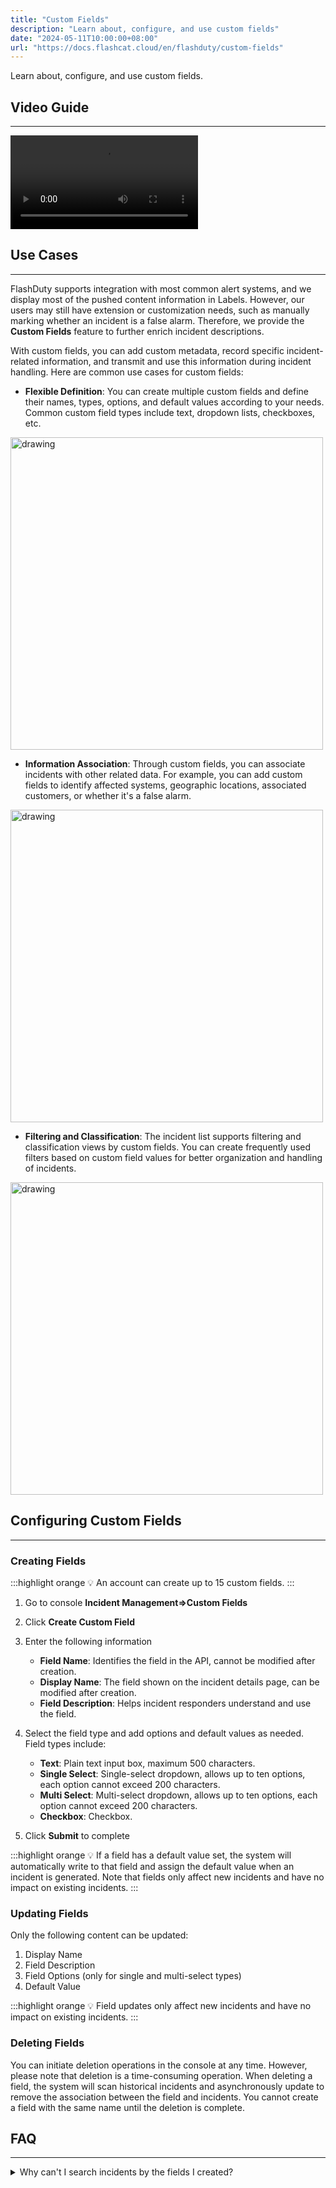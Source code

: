 ```yaml
---
title: "Custom Fields"
description: "Learn about, configure, and use custom fields"
date: "2024-05-11T10:00:00+08:00"
url: "https://docs.flashcat.cloud/en/flashduty/custom-fields"
---
```


Learn about, configure, and use custom fields.

## Video Guide
---
<Video src="https://download.flashcat.cloud/flashduty/video/custom-fields.mp4"></Video>

## Use Cases
---

FlashDuty supports integration with most common alert systems, and we display most of the pushed content information in Labels. However, our users may still have extension or customization needs, such as manually marking whether an incident is a false alarm. Therefore, we provide the **Custom Fields** feature to further enrich incident descriptions.

With custom fields, you can add custom metadata, record specific incident-related information, and transmit and use this information during incident handling. Here are common use cases for custom fields:

- **Flexible Definition**: You can create multiple custom fields and define their names, types, options, and default values according to your needs. Common custom field types include text, dropdown lists, checkboxes, etc.

<img src="https://download.flashcat.cloud/flashduty/doc/en/fd/field-1.png" alt="drawing" width="500"/>

- **Information Association**: Through custom fields, you can associate incidents with other related data. For example, you can add custom fields to identify affected systems, geographic locations, associated customers, or whether it's a false alarm.

<img src="https://download.flashcat.cloud/flashduty/doc/en/fd/field-2.png" alt="drawing" width="500"/>

- **Filtering and Classification**: The incident list supports filtering and classification views by custom fields. You can create frequently used filters based on custom field values for better organization and handling of incidents.

<img src="https://download.flashcat.cloud/flashduty/doc/en/fd/field-3.png" alt="drawing" width="500"/>

## Configuring Custom Fields
---

### Creating Fields

:::highlight orange 💡 
An account can create up to 15 custom fields.
:::

1. Go to console **Incident Management=>Custom Fields**
2. Click **Create Custom Field**
3. Enter the following information

    - **Field Name**: Identifies the field in the API, cannot be modified after creation.
    - **Display Name**: The field shown on the incident details page, can be modified after creation.
    - **Field Description**: Helps incident responders understand and use the field.

4. Select the field type and add options and default values as needed. Field types include:

    - **Text**: Plain text input box, maximum 500 characters.
    - **Single Select**: Single-select dropdown, allows up to ten options, each option cannot exceed 200 characters.
    - **Multi Select**: Multi-select dropdown, allows up to ten options, each option cannot exceed 200 characters.
    - **Checkbox**: Checkbox.

5. Click **Submit** to complete

:::highlight orange 💡 
If a field has a default value set, the system will automatically write to that field and assign the default value when an incident is generated. Note that fields only affect new incidents and have no impact on existing incidents.
:::

### Updating Fields

Only the following content can be updated:

1. Display Name
2. Field Description
3. Field Options (only for single and multi-select types)
4. Default Value

:::highlight orange 💡 
Field updates only affect new incidents and have no impact on existing incidents.
:::

### Deleting Fields

You can initiate deletion operations in the console at any time. However, please note that deletion is a time-consuming operation. When deleting a field, the system will scan historical incidents and asynchronously update to remove the association between the field and incidents. You cannot create a field with the same name until the deletion is complete.

## FAQ
---
<details>
  <summary>Why can't I search incidents by the fields I created?</summary>
  
  Please check if the field type you want to search is a **Text** type. To ensure system stability, the system currently does not support searching text type fields. We appreciate your understanding.
</details>


